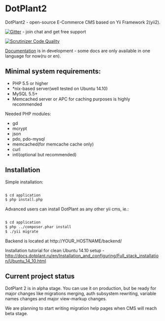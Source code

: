 # DotPlant2

DotPlant2 - open-source E-Commerce CMS based on Yii Framework 2(yii2).

[![Gitter](https://badges.gitter.im/Join%20Chat.svg)](https://gitter.im/DevGroup-ru/dotplant2?utm_source=badge&utm_medium=badge&utm_campaign=pr-badge&utm_content=badge) - join chat and get free support

[![Scrutinizer Code Quality](https://scrutinizer-ci.com/g/DevGroup-ru/dotplant2/badges/quality-score.png?b=master)](https://scrutinizer-ci.com/g/DevGroup-ru/dotplant2/?branch=master)

[Documentation](http://docs.dotplant.ru/) is in development - some docs are only available in one language for now(ru or en).

## Minimal system requirements:

- PHP 5.5 or higher
- *nix-based server(well tested on Ubuntu 14.10)
- MySQL 5.5+
- Memcached server or APC for caching purposes is highly recommended

Needed PHP modules:
- gd
- mcrypt
- json
- pdo, pdo-mysql
- memcached(for memcache cache only)
- curl
- intl(optional but recommended)

## Installation

Simple installation:

``` bash

$ cd application
$ php install.php

```

Advanced users can install DotPlant as any other yii cms, ie.:

``` bash

$ cd application
$ php ../composer.phar install
$ ./yii migrate

```

Backend is located at http://YOUR_HOSTNAME/backend/

Installation tutorial for clean Ubuntu 14.10 setup - http://docs.dotplant.ru/en/Installation_and_configuring/Full_stack_installation/Ubuntu_14_10.html

## Current project status

DotPlant 2 is in alpha stage. You can use it on production, but be ready for major changes like migrations merging, auth subsystem rewriting, variable names changes and major view-markup changes.

We are planning to start writing migration help pages when CMS will reach beta stage.
